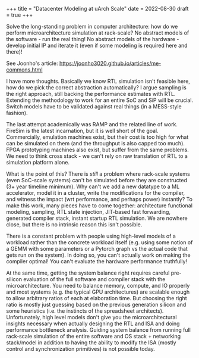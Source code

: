 +++
title = "Datacenter Modeling at uArch Scale"
date = 2022-08-30
draft = true
+++

Solve the long-standing problem in computer architecture: how do we perform microarchitecture simulation at rack-scale? No abstract models of the software - run the real thing! No abstract models of the hardware - develop initial IP and iterate it (even if some modeling is required here and there)!

See Joonho's article: https://joonho3020.github.io/articles/me-commons.html

I have more thoughts. Basically we know RTL simulation isn't feasible here, how do we pick the correct abstraction automatically? I argue sampling is the right approach, still backing the performance estimates with RTL. Extending the methodology to work for an entire SoC and SiP will be crucial. Switch models have to be validated against real things (in a MESS-style fashion).


The last attempt academically was RAMP and the related line of work. FireSim is the latest incarnation, but it is well short of the goal. Commercially, emulation machines exist, but their cost is too high for what can be simulated on them (and the throughput is also capped too much). FPGA prototyping machines also exist, but suffer from the same problems. We need to think cross stack - we can't rely on raw translation of RTL to a simulation platform alone.

What is the point of this? There is *still* a problem where rack-scale systems (even SoC-scale systems) can't be simulated before they are constructed (3+ year timeline minimum). Why can't we add a new datatype to a ML accelerator, model it in a cluster, write the modifications for the compiler, and witness the impact (wrt performance, and perhaps power) instantly? To make this work, many pieces have to come together: architecture functional modeling, sampling, RTL state injection, JIT-based fast forwarding, generated compiler stack, instant startup RTL simulation. We are nowhere close, but there is no intrinsic reason this isn't possible.

There is a constant problem with people using high-level models of a workload rather than the concrete workload itself (e.g. using some notion of a GEMM with some parameters or a Pytorch graph vs the actual code that gets run on the system). In doing so, you can't actually work on making the compiler optimal! You can't evaluate the hardware performance truthfully!

At the same time, getting the system balance right requires careful pre-silicon evaluation of the full software and compiler stack with the microarchitecture. You need to balance memory, compute, and IO properly and most systems (e.g. the typical GPU architectures) are scalable enough to allow arbitrary ratios of each at elaboration time. But choosing the right ratio is mostly just guessing based on the previous generation silicon and some heuristics (i.e. the instincts of the spreadsheet architects). Unfortunately, high level models don't give you the microarchitectural insights necessary when actually designing the RTL and ISA and doing performance bottleneck analysis. Guiding system balance from running full rack-scale simulation of the entire software and OS stack + networking stack/model in addition to having the ability to modify the ISA (mostly control and synchronization primitives) is not possible today.
